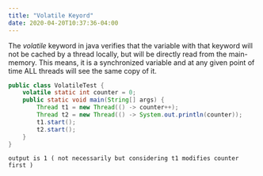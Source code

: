 ```yaml
---
title: "Volatile Keyord"
date: 2020-04-20T10:37:36-04:00
---
```

The *volatile* keyword in java verifies that the variable with that keyword will not be cached by a thread locally, but will be directly read from the main-memory. 
This means, it is a synchronized variable and at any given point of time ALL threads will see the same copy of it. 

```java
public class VolatileTest {
    volatile static int counter = 0;
    public static void main(String[] args) {
        Thread t1 = new Thread(() -> counter++);
        Thread t2 = new Thread(() -> System.out.println(counter));
        t1.start();
        t2.start();
    }
}
```
```text
output is 1 ( not necessarily but considering t1 modifies counter first )
```